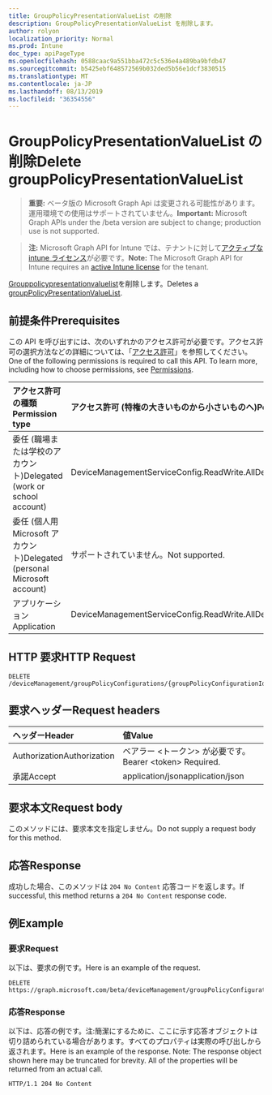 ```yaml
---
title: GroupPolicyPresentationValueList の削除
description: GroupPolicyPresentationValueList を削除します。
author: rolyon
localization_priority: Normal
ms.prod: Intune
doc_type: apiPageType
ms.openlocfilehash: 0588caac9a551bba472c5c536e4a489ba9bfdb47
ms.sourcegitcommit: b5425ebf648572569b032ded5b56e1dcf3830515
ms.translationtype: MT
ms.contentlocale: ja-JP
ms.lasthandoff: 08/13/2019
ms.locfileid: "36354556"
---
```

# <a name="delete-grouppolicypresentationvaluelist"></a><span data-ttu-id="179e4-103">GroupPolicyPresentationValueList の削除</span><span class="sxs-lookup"><span data-stu-id="179e4-103">Delete groupPolicyPresentationValueList</span></span>

> <span data-ttu-id="179e4-104">**重要:** ベータ版の Microsoft Graph Api は変更される可能性があります。運用環境での使用はサポートされていません。</span><span class="sxs-lookup"><span data-stu-id="179e4-104">**Important:** Microsoft Graph APIs under the /beta version are subject to change; production use is not supported.</span></span>

> <span data-ttu-id="179e4-105">**注:** Microsoft Graph API for Intune では、テナントに対して[アクティブな intune ライセンス](https://go.microsoft.com/fwlink/?linkid=839381)が必要です。</span><span class="sxs-lookup"><span data-stu-id="179e4-105">**Note:** The Microsoft Graph API for Intune requires an [active Intune license](https://go.microsoft.com/fwlink/?linkid=839381) for the tenant.</span></span>

<span data-ttu-id="179e4-106">[Grouppolicypresentationvaluelist](../resources/intune-grouppolicy-grouppolicypresentationvaluelist.md)を削除します。</span><span class="sxs-lookup"><span data-stu-id="179e4-106">Deletes a [groupPolicyPresentationValueList](../resources/intune-grouppolicy-grouppolicypresentationvaluelist.md).</span></span>

## <a name="prerequisites"></a><span data-ttu-id="179e4-107">前提条件</span><span class="sxs-lookup"><span data-stu-id="179e4-107">Prerequisites</span></span>
<span data-ttu-id="179e4-p101">この API を呼び出すには、次のいずれかのアクセス許可が必要です。アクセス許可の選択方法などの詳細については、「[アクセス許可](/graph/permissions-reference)」を参照してください。</span><span class="sxs-lookup"><span data-stu-id="179e4-p101">One of the following permissions is required to call this API. To learn more, including how to choose permissions, see [Permissions](/graph/permissions-reference).</span></span>

|<span data-ttu-id="179e4-110">アクセス許可の種類</span><span class="sxs-lookup"><span data-stu-id="179e4-110">Permission type</span></span>|<span data-ttu-id="179e4-111">アクセス許可 (特権の大きいものから小さいものへ)</span><span class="sxs-lookup"><span data-stu-id="179e4-111">Permissions (from most to least privileged)</span></span>|
|:---|:---|
|<span data-ttu-id="179e4-112">委任 (職場または学校のアカウント)</span><span class="sxs-lookup"><span data-stu-id="179e4-112">Delegated (work or school account)</span></span>|<span data-ttu-id="179e4-113">DeviceManagementServiceConfig.ReadWrite.All</span><span class="sxs-lookup"><span data-stu-id="179e4-113">DeviceManagementServiceConfig.ReadWrite.All</span></span>|
|<span data-ttu-id="179e4-114">委任 (個人用 Microsoft アカウント)</span><span class="sxs-lookup"><span data-stu-id="179e4-114">Delegated (personal Microsoft account)</span></span>|<span data-ttu-id="179e4-115">サポートされていません。</span><span class="sxs-lookup"><span data-stu-id="179e4-115">Not supported.</span></span>|
|<span data-ttu-id="179e4-116">アプリケーション</span><span class="sxs-lookup"><span data-stu-id="179e4-116">Application</span></span>|<span data-ttu-id="179e4-117">DeviceManagementServiceConfig.ReadWrite.All</span><span class="sxs-lookup"><span data-stu-id="179e4-117">DeviceManagementServiceConfig.ReadWrite.All</span></span>|

## <a name="http-request"></a><span data-ttu-id="179e4-118">HTTP 要求</span><span class="sxs-lookup"><span data-stu-id="179e4-118">HTTP Request</span></span>
<!-- {
  "blockType": "ignored"
}
-->
``` http
DELETE /deviceManagement/groupPolicyConfigurations/{groupPolicyConfigurationId}/definitionValues/{groupPolicyDefinitionValueId}/presentationValues/{groupPolicyPresentationValueId}
```

## <a name="request-headers"></a><span data-ttu-id="179e4-119">要求ヘッダー</span><span class="sxs-lookup"><span data-stu-id="179e4-119">Request headers</span></span>
|<span data-ttu-id="179e4-120">ヘッダー</span><span class="sxs-lookup"><span data-stu-id="179e4-120">Header</span></span>|<span data-ttu-id="179e4-121">値</span><span class="sxs-lookup"><span data-stu-id="179e4-121">Value</span></span>|
|:---|:---|
|<span data-ttu-id="179e4-122">Authorization</span><span class="sxs-lookup"><span data-stu-id="179e4-122">Authorization</span></span>|<span data-ttu-id="179e4-123">ベアラー &lt;トークン&gt; が必要です。</span><span class="sxs-lookup"><span data-stu-id="179e4-123">Bearer &lt;token&gt; Required.</span></span>|
|<span data-ttu-id="179e4-124">承諾</span><span class="sxs-lookup"><span data-stu-id="179e4-124">Accept</span></span>|<span data-ttu-id="179e4-125">application/json</span><span class="sxs-lookup"><span data-stu-id="179e4-125">application/json</span></span>|

## <a name="request-body"></a><span data-ttu-id="179e4-126">要求本文</span><span class="sxs-lookup"><span data-stu-id="179e4-126">Request body</span></span>
<span data-ttu-id="179e4-127">このメソッドには、要求本文を指定しません。</span><span class="sxs-lookup"><span data-stu-id="179e4-127">Do not supply a request body for this method.</span></span>

## <a name="response"></a><span data-ttu-id="179e4-128">応答</span><span class="sxs-lookup"><span data-stu-id="179e4-128">Response</span></span>
<span data-ttu-id="179e4-129">成功した場合、このメソッドは `204 No Content` 応答コードを返します。</span><span class="sxs-lookup"><span data-stu-id="179e4-129">If successful, this method returns a `204 No Content` response code.</span></span>

## <a name="example"></a><span data-ttu-id="179e4-130">例</span><span class="sxs-lookup"><span data-stu-id="179e4-130">Example</span></span>

### <a name="request"></a><span data-ttu-id="179e4-131">要求</span><span class="sxs-lookup"><span data-stu-id="179e4-131">Request</span></span>
<span data-ttu-id="179e4-132">以下は、要求の例です。</span><span class="sxs-lookup"><span data-stu-id="179e4-132">Here is an example of the request.</span></span>
``` http
DELETE https://graph.microsoft.com/beta/deviceManagement/groupPolicyConfigurations/{groupPolicyConfigurationId}/definitionValues/{groupPolicyDefinitionValueId}/presentationValues/{groupPolicyPresentationValueId}
```

### <a name="response"></a><span data-ttu-id="179e4-133">応答</span><span class="sxs-lookup"><span data-stu-id="179e4-133">Response</span></span>
<span data-ttu-id="179e4-p102">以下は、応答の例です。注:簡潔にするために、ここに示す応答オブジェクトは切り詰められている場合があります。すべてのプロパティは実際の呼び出しから返されます。</span><span class="sxs-lookup"><span data-stu-id="179e4-p102">Here is an example of the response. Note: The response object shown here may be truncated for brevity. All of the properties will be returned from an actual call.</span></span>
``` http
HTTP/1.1 204 No Content
```






